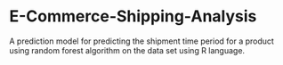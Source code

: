 # E-Commerce-Shipping-Analysis
A prediction model for predicting the shipment time period for a  product using random forest algorithm on the data set using R language.
